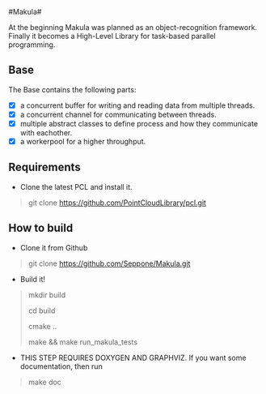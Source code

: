 #Makula#

At the beginning Makula was planned as an object-recognition framework. Finally it becomes a
High-Level Library for task-based parallel programming.

## Base ##

The Base contains the following parts:

- [x] a concurrent buffer for writing and reading data from multiple threads.
- [x] a concurrent channel for communicating between threads.
- [x] multiple abstract classes to define process and how they communicate with eachother.
- [x] a workerpool for a higher throughput.

## Requirements ##

- Clone the latest PCL and install it.

> git clone https://github.com/PointCloudLibrary/pcl.git

## How to build ##

- Clone it from Github

> git clone https://github.com/Seppone/Makula.git

- Build it!

> mkdir build
>
> cd build
>
> cmake ..
>
> make && make run_makula_tests

- THIS STEP REQUIRES DOXYGEN AND GRAPHVIZ. If you want some documentation, then run

> make doc
